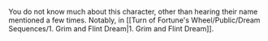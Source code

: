 You do not know much about this character, other than hearing their name mentioned a few times. Notably, in [[Turn of Fortune's Wheel/Public/Dream Sequences/1. Grim and Flint Dream|1. Grim and Flint Dream]].